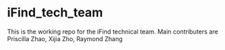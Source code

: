 # iFind_tech_team
 This is the working repo for the iFind technical team. Main contributers are Priscilla Zhao, Xijia Zho, Raymond Zhang
